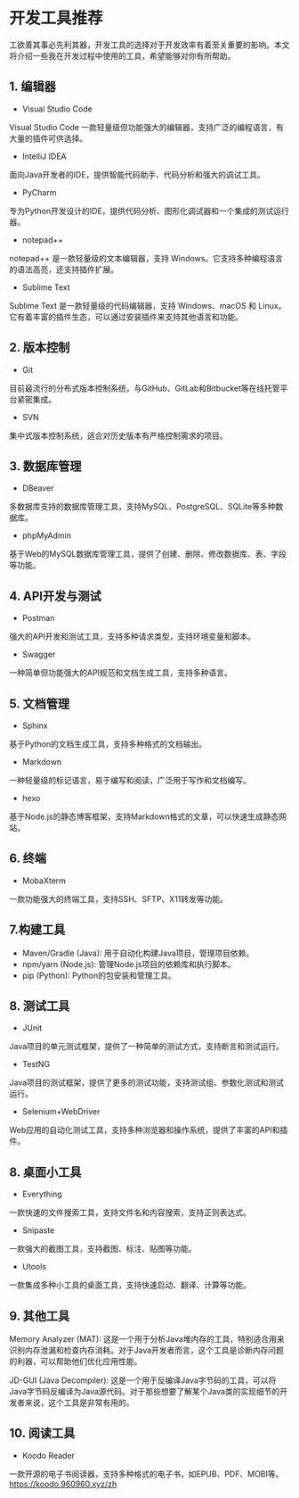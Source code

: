 # 开发工具推荐

工欲善其事必先利其器，开发工具的选择对于开发效率有着至关重要的影响。本文将介绍一些我在开发过程中使用的工具，希望能够对你有所帮助。

## 1. 编辑器

- Visual Studio Code

Visual Studio Code 一款轻量级但功能强大的编辑器，支持广泛的编程语言，有大量的插件可供选择。

- IntelliJ IDEA

面向Java开发者的IDE，提供智能代码助手、代码分析和强大的调试工具。

- PyCharm

专为Python开发设计的IDE，提供代码分析、图形化调试器和一个集成的测试运行器。

- notepad++

notepad++ 是一款轻量级的文本编辑器，支持 Windows。它支持多种编程语言的语法高亮，还支持插件扩展。

- Sublime Text

Sublime Text 是一款轻量级的代码编辑器，支持 Windows、macOS 和 Linux。它有着丰富的插件生态，可以通过安装插件来支持其他语言和功能。

## 2. 版本控制

- Git

目前最流行的分布式版本控制系统，与GitHub、GitLab和Bitbucket等在线托管平台紧密集成。

- SVN

集中式版本控制系统，适合对历史版本有严格控制需求的项目。

## 3. 数据库管理

- DBeaver

多数据库支持的数据库管理工具，支持MySQL、PostgreSQL、SQLite等多种数据库。

- phpMyAdmin

基于Web的MySQL数据库管理工具，提供了创建、删除、修改数据库、表、字段等功能。

## 4. API开发与测试

- Postman

强大的API开发和测试工具，支持多种请求类型，支持环境变量和脚本。

- Swagger

一种简单但功能强大的API规范和文档生成工具，支持多种语言。

## 5. 文档管理

- Sphinx

基于Python的文档生成工具，支持多种格式的文档输出。

- Markdown

一种轻量级的标记语言，易于编写和阅读，广泛用于写作和文档编写。

- hexo

基于Node.js的静态博客框架，支持Markdown格式的文章，可以快速生成静态网站。

## 6. 终端

- MobaXterm

一款功能强大的终端工具，支持SSH、SFTP、X11转发等功能。

## 7.构建工具

- Maven/Gradle (Java): 用于自动化构建Java项目，管理项目依赖。
- npm/yarn (Node.js): 管理Node.js项目的依赖库和执行脚本。
- pip (Python): Python的包安装和管理工具。

## 8. 测试工具

- JUnit

Java项目的单元测试框架，提供了一种简单的测试方式，支持断言和测试运行。

- TestNG

Java项目的测试框架，提供了更多的测试功能，支持测试组、参数化测试和测试运行。

- Selenium+WebDriver

Web应用的自动化测试工具，支持多种浏览器和操作系统，提供了丰富的API和插件。

## 8. 桌面小工具

- Everything

一款快速的文件搜索工具，支持文件名和内容搜索，支持正则表达式。

- Snipaste

一款强大的截图工具，支持截图、标注、贴图等功能。

- Utools

一款集成多种小工具的桌面工具，支持快速启动、翻译、计算等功能。

## 9. 其他工具

Memory Analyzer (MAT): 这是一个用于分析Java堆内存的工具，特别适合用来识别内存泄漏和检查内存消耗。对于Java开发者而言，这个工具是诊断内存问题的利器，可以帮助他们优化应用性能。

JD-GUI (Java Decompiler): 这是一个用于反编译Java字节码的工具，可以将Java字节码反编译为Java源代码。对于那些想要了解某个Java类的实现细节的开发者来说，这个工具是非常有用的。

## 10. 阅读工具

- Koodo Reader

一款开源的电子书阅读器，支持多种格式的电子书，如EPUB、PDF、MOBI等。 <https://koodo.960960.xyz/zh>